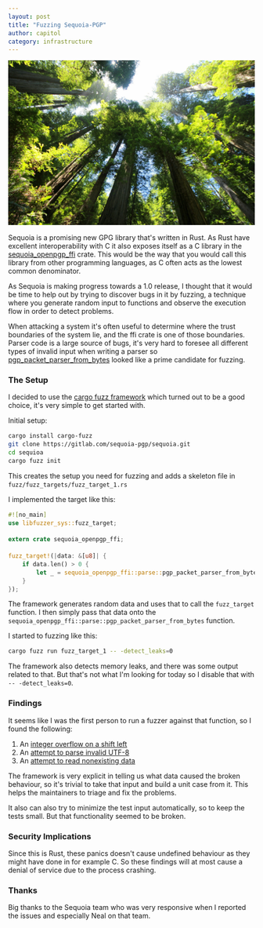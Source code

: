 ```yaml
---
layout: post
title: "Fuzzing Sequoia-PGP"
author: capitol
category: infrastructure
---
```

![sequoia](/images/sequoia.jpg)

Sequoia is a promising new GPG library that's written in Rust. As Rust have excellent
interoperability with C it also exposes itself as a C library in the [sequoia_openpgp_ffi](https://docs.sequoia-pgp.org/sequoia_openpgp_ffi/index.html)
crate. This would be the way that you would call this library from other programming languages,
as C often acts as the lowest common denominator.

As Sequoia is making progress towards a 1.0 release, I thought that it would be time to help out by
trying to discover bugs in it by fuzzing, a technique where you generate random input to
functions and observe the execution flow in order to detect problems.

When attacking a system it's often useful to determine where the trust boundaries of the system lie,
and the ffi crate is one of those boundaries. Parser code is a large source of bugs, it's very
hard to foresee all different types of invalid input when writing a parser so [pgp_packet_parser_from_bytes](https://docs.sequoia-pgp.org/sequoia_openpgp_ffi/parse/fn.pgp_packet_parser_from_bytes.html)
looked like a prime candidate for fuzzing.

### The Setup

I decided to use the [cargo fuzz framework](https://github.com/rust-fuzz/cargo-fuzz) which turned
out to be a good choice, it's very simple to get started with.

Initial setup:

```bash
cargo install cargo-fuzz
git clone https://gitlab.com/sequoia-pgp/sequoia.git
cd sequioa
cargo fuzz init
```

This creates the setup you need for fuzzing and adds a skeleton file in `fuzz/fuzz_targets/fuzz_target_1.rs`

I implemented the target like this:

```rust
#![no_main]
use libfuzzer_sys::fuzz_target;

extern crate sequoia_openpgp_ffi;

fuzz_target!(|data: &[u8]| {
    if data.len() > 0 {
        let _ = sequoia_openpgp_ffi::parse::pgp_packet_parser_from_bytes(core::option::Option::None, &data[0], data.len());
    }
});
```

The framework generates random data and uses that to call the `fuzz_target` function. I then simply
pass that data onto the `sequoia_openpgp_ffi::parse::pgp_packet_parser_from_bytes` function.

I started to fuzzing like this:

```bash
cargo fuzz run fuzz_target_1 -- -detect_leaks=0
```

The framework also detects memory leaks, and there was some output related to that. But that's not what
I'm looking for today so I disable that with `-- -detect_leaks=0`.

### Findings

It seems like I was the first person to run a fuzzer against that function, so I found the following:

1. An [integer overflow on a shift left](https://gitlab.com/sequoia-pgp/sequoia/-/issues/514)
1. An [attempt to parse invalid UTF-8](https://gitlab.com/sequoia-pgp/sequoia/-/issues/515)
1. An [attempt to read nonexisting data](https://gitlab.com/sequoia-pgp/sequoia/-/issues/516)

The framework is very explicit in telling us what data caused the broken behaviour, so it's trivial
to take that input and build a unit case from it. This helps the maintainers to triage and fix the problems.

It also can also try to minimize the test input automatically, so to keep the tests small. But
that functionality seemed to be broken.

### Security Implications

Since this is Rust, these panics doesn't cause undefined behaviour as they might have done in for example C.
So these findings will at most cause a denial of service due to the process crashing.

### Thanks

Big thanks to the Sequoia team who was very responsive when I reported the issues and especially Neal
on that team.
